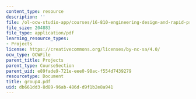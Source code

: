 ```yaml
---
content_type: resource
description: ''
file: /ol-ocw-studio-app/courses/16-810-engineering-design-and-rapid-prototyping-january-iap-2005/db661dd38d8996ab486dd9f1b2e8a941_group4.pdf
file_size: 204883
file_type: application/pdf
learning_resource_types:
- Projects
license: https://creativecommons.org/licenses/by-nc-sa/4.0/
ocw_type: OCWFile
parent_title: Projects
parent_type: CourseSection
parent_uid: e89fade9-721e-eee0-98ac-f554d7439279
resourcetype: Document
title: group4.pdf
uid: db661dd3-8d89-96ab-486d-d9f1b2e8a941
---
```

